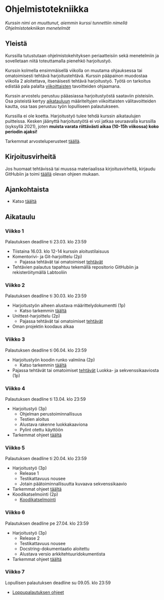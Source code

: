 # Ohjelmistotekniikka

_Kurssin nimi on muuttunut, aiemmin kurssi tunnettiin nimellä Ohjelmistotekniikan menetelmät_

## Yleistä

Kurssilla tutustutaan ohjelmistokehityksen periaatteisiin sekä menetelmiin ja sovelletaan niitä toteuttamalla pienehkö harjoitustyö.

Kurssin kolmella ensimmäisellä viikolla on muutama ohjauksessa tai omatoimisesti tehtävä harjoitustehtävä. Kurssin pääpainon muodostaa viikolla 2 aloitettava, itsenäisesti tehtävä harjoitustyö. Työtä on tarkoitus edistää pala palalta [viikoittaisten](#aikataulu) tavoitteiden ohjaamana.

Kurssin arvostelu perustuu pääasiassa harjoitustyöstä saataviin pisteisiin. Osa pisteistä kertyy [aikatauluun](#aikataulu) määriteltyjen viikoittaisten välitavoitteiden kautta, osa taas perustuu työn lopulliseen palautukseen.

Kurssilla ei ole koetta. Harjoitustyö tulee tehdä kurssin aikataulujen puitteissa. Kesken jäänyttä harjoitustyötä ei voi jatkaa seuraavalla kurssilla (syksyllä 2021), joten **muista varata riittävästi aikaa (10-15h viikossa) koko periodin ajaksi!**

Tarkemmat arvosteluperusteet [täällä](./materiaali/arvosteluperusteet.md).

## Kirjoitusvirheitä

Jos huomaat tehtävissä tai muussa materiaalissa kirjoitusvirheitä, kirjaudu GitHubiin ja toimi [täällä](./materiaali/typokorjaukset.md) olevan ohjeen mukaan.

## Ajankohtaista

- Katso [täältä](https://github.com/ohjelmistotekniikka-hy/kevat-2021#ajankohtaista)

## Aikataulu

### Viikko 1

Palautuksen deadline ti 23.03. klo 23:59

- Tiistaina 16.03. klo 12-14 kurssin aloitustilaisuus
- Komentorivi- ja Git-harjoittelu (2p)
  - Pajassa tehtävät tai omatoimiset [tehtävät](./tehtavat/viikko1.md)
- Tehtävien palautus tapahtuu tekemällä repositorio GitHubiin ja rekisteröitymällä Labtooliin

### Viikko 2

Palautuksen deadline ti 30.03. klo 23:59

- Harjoitustyön aiheen alustava määrittelydokumentti (1p)
  - Katso tarkemmin [täältä](./tehtavat/harjoitustyo-viikko2.md)
- Unittest-harjoittelu (2p)
  - Pajassa tehtävät tai omatoimiset [tehtävät](./tehtavat/viikko2.md)
- Oman projektin koodaus alkaa

### Viikko 3

Palautuksen deadline ti 06.04. klo 23:59

- Harjoitustyön koodin runko valmiina (2p)
  - Katso tarkemmin [täältä](./tehtavat/harjoitustyo-viikko3.md)
- Pajassa tehtävät tai omatoimiset [tehtävät](./tehtavat/viikko3.md) Luokka- ja sekvenssikaaviosta (1p)

### Viikko 4

Palautuksen deadline ti 13.04. klo 23:59

- Harjoitustyö (3p)
  - Ohjelman perustoiminnallisuus
  - Testien aloitus
  - Alustava rakenne luokkakaaviona
  - Pylint otettu käyttöön
- Tarkemmat ohjeet [täältä](./tehtavat/harjoitustyo-viikko4.md)

### Viikko 5

Palautuksen deadline ti 20.04. klo 23:59

- Harjoitustyö (3p)
  - Release 1
  - Testikattavuus nousee
  - Jotain päätoiminnallisuutta kuvaava sekvenssikaavio
- Tarkemmat ohjeet [täältä](./tehtavat/harjoitustyo-viikko5.md)
- Koodikatselmointi (2p)
  - [Koodikatselmointi](./materiaali/koodikatselmointi.md)

### Viikko 6

Palautuksen deadline pe 27.04. klo 23:59

- Harjoitustyö (3p)
  - Release 2
  - Testikattavuus nousee
  - Docstring-dokumentaatio aloitettu
  - Alustava versio arkkitehtuuridokumentista
- Tarkemmat ohjeet [täältä](./tehtavat/harjoitustyo-viikko6.md)

### Viikko 7

Lopullisen palautuksen deadline su 09.05. klo 23:59

- [Loppupalautuksen ohjeet](./tehtavat/harjoitustyo-viikko7.md)
